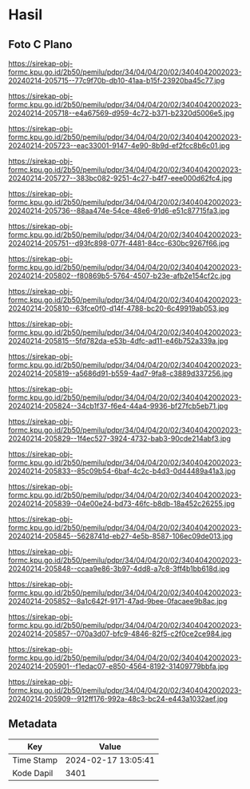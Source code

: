 # Hasil

## Foto C Plano

https://sirekap-obj-formc.kpu.go.id/2b50/pemilu/pdpr/34/04/04/20/02/3404042002023-20240214-205715--77c9f70b-db10-41aa-b15f-23920ba45c77.jpg

https://sirekap-obj-formc.kpu.go.id/2b50/pemilu/pdpr/34/04/04/20/02/3404042002023-20240214-205718--e4a67569-d959-4c72-b371-b2320d5006e5.jpg

https://sirekap-obj-formc.kpu.go.id/2b50/pemilu/pdpr/34/04/04/20/02/3404042002023-20240214-205723--eac33001-9147-4e90-8b9d-ef2fcc8b6c01.jpg

https://sirekap-obj-formc.kpu.go.id/2b50/pemilu/pdpr/34/04/04/20/02/3404042002023-20240214-205727--383bc082-9251-4c27-b4f7-eee000d62fc4.jpg

https://sirekap-obj-formc.kpu.go.id/2b50/pemilu/pdpr/34/04/04/20/02/3404042002023-20240214-205736--88aa474e-54ce-48e6-91d6-e51c87715fa3.jpg

https://sirekap-obj-formc.kpu.go.id/2b50/pemilu/pdpr/34/04/04/20/02/3404042002023-20240214-205751--d93fc898-077f-4481-84cc-630bc9267f66.jpg

https://sirekap-obj-formc.kpu.go.id/2b50/pemilu/pdpr/34/04/04/20/02/3404042002023-20240214-205802--f80869b5-5764-4507-b23e-afb2e154cf2c.jpg

https://sirekap-obj-formc.kpu.go.id/2b50/pemilu/pdpr/34/04/04/20/02/3404042002023-20240214-205810--63fce0f0-d14f-4788-bc20-6c49919ab053.jpg

https://sirekap-obj-formc.kpu.go.id/2b50/pemilu/pdpr/34/04/04/20/02/3404042002023-20240214-205815--5fd782da-e53b-4dfc-ad11-e46b752a339a.jpg

https://sirekap-obj-formc.kpu.go.id/2b50/pemilu/pdpr/34/04/04/20/02/3404042002023-20240214-205819--a5686d91-b559-4ad7-9fa8-c3889d337256.jpg

https://sirekap-obj-formc.kpu.go.id/2b50/pemilu/pdpr/34/04/04/20/02/3404042002023-20240214-205824--34cb1f37-f6e4-44a4-9936-bf27fcb5eb71.jpg

https://sirekap-obj-formc.kpu.go.id/2b50/pemilu/pdpr/34/04/04/20/02/3404042002023-20240214-205829--1f4ec527-3924-4732-bab3-90cde214abf3.jpg

https://sirekap-obj-formc.kpu.go.id/2b50/pemilu/pdpr/34/04/04/20/02/3404042002023-20240214-205833--85c09b54-6baf-4c2c-b4d3-0d44489a41a3.jpg

https://sirekap-obj-formc.kpu.go.id/2b50/pemilu/pdpr/34/04/04/20/02/3404042002023-20240214-205839--04e00e24-bd73-46fc-b8db-18a452c26255.jpg

https://sirekap-obj-formc.kpu.go.id/2b50/pemilu/pdpr/34/04/04/20/02/3404042002023-20240214-205845--5628741d-eb27-4e5b-8587-106ec09de013.jpg

https://sirekap-obj-formc.kpu.go.id/2b50/pemilu/pdpr/34/04/04/20/02/3404042002023-20240214-205848--ccaa9e86-3b97-4dd8-a7c8-3ff4b1bb618d.jpg

https://sirekap-obj-formc.kpu.go.id/2b50/pemilu/pdpr/34/04/04/20/02/3404042002023-20240214-205852--8a1c642f-9171-47ad-9bee-0facaee9b8ac.jpg

https://sirekap-obj-formc.kpu.go.id/2b50/pemilu/pdpr/34/04/04/20/02/3404042002023-20240214-205857--070a3d07-bfc9-4846-82f5-c2f0ce2ce984.jpg

https://sirekap-obj-formc.kpu.go.id/2b50/pemilu/pdpr/34/04/04/20/02/3404042002023-20240214-205901--f1edac07-e850-4564-8192-31409779bbfa.jpg

https://sirekap-obj-formc.kpu.go.id/2b50/pemilu/pdpr/34/04/04/20/02/3404042002023-20240214-205909--912ff176-992a-48c3-bc24-e443a1032aef.jpg


## Metadata

| Key        | Value               |
| ---------- | ------------------- |
| Time Stamp | 2024-02-17 13:05:41 |
| Kode Dapil | 3401                |



